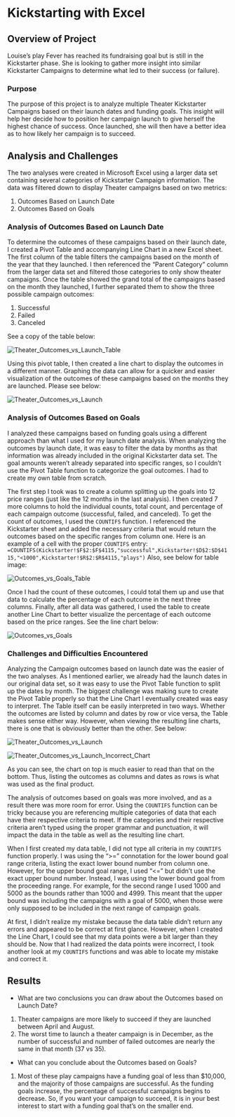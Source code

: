 # Kickstarting with Excel

## Overview of Project
Louise’s play Fever has reached its fundraising goal but is still in the Kickstarter phase. She is looking to gather more insight into similar Kickstarter Campaigns to determine what led to their success (or failure). 
### Purpose
The purpose of this project is to analyze multiple Theater Kickstarter Campaigns based on their launch dates and funding goals. This insight will help her decide how to position her campaign launch to give herself the highest chance of success. Once launched, she will then have a better idea as to how likely her campaign is to succeed.
## Analysis and Challenges
The two analyses were created in Microsoft Excel using a larger data set containing several categories of Kickstarter Campaign information. The data was filtered down to display Theater campaigns based on two metrics: 
1. Outcomes Based on Launch Date
2. Outcomes Based on Goals
### Analysis of Outcomes Based on Launch Date
To determine the outcomes of these campaigns based on their launch date, I created a Pivot Table and accompanying Line Chart in a new Excel sheet. The first column of the table filters the campaigns based on the month of the year that they launched. I then referenced the “Parent Category” column from the larger data set and filtered those categories to only show theater campaigns. Once the table showed the grand total of the campaigns based on the month they launched, I further separated them to show the three possible campaign outcomes:
1. Successful
2. Failed
3. Canceled

See a copy of the table below:

![Theater_Outcomes_vs_Launch_Table](https://user-images.githubusercontent.com/94764735/145914087-528350e4-5eb7-450d-a579-0f3beba80985.png)

Using this pivot table, I then created a line chart to display the outcomes in a different manner. Graphing the data can allow for a quicker and easier visualization of the outcomes of these campaigns based on the months they are launched. Please see below:

![Theater_Outcomes_vs_Launch](https://user-images.githubusercontent.com/94764735/145914204-0e0b0dd5-3125-4fe7-8bc8-58562a96e59e.png)

### Analysis of Outcomes Based on Goals
I analyzed these campaigns based on funding goals using a different approach than what I used for my launch date analysis. When analyzing the outcomes by launch date, it was easy to filter the data by months as that information was already included in the original Kickstarter data set. The goal amounts weren’t already separated into specific ranges, so I couldn’t use the Pivot Table function to categorize the goal outcomes. I had to create my own table from scratch. 

The first step I took was to create a column splitting up the goals into 12 price ranges (just like the 12 months in the last analysis). I then created 7 more columns to hold the individual counts, total count, and percentage of each campaign outcome (successful, failed, and canceled). To get the count of outcomes, I used the `COUNTIFS` function. I referenced the Kickstarter sheet and added the necessary criteria that would return the outcomes based on the specific ranges from column one. Here is an example of a cell with the proper `COUNTIFS` entry:  `=COUNTIFS(Kickstarter!$F$2:$F$4115,"successful",Kickstarter!$D$2:$D$4115,"<1000",Kickstarter!$R$2:$R$4115,"plays")`
Also, see below for table image:

![Outcomes_vs_Goals_Table](https://user-images.githubusercontent.com/94764735/146098575-6610ba0a-bd70-485d-8f29-7641f1c956b0.png)

Once I had the count of these outcomes, I could total them up and use that data to calculate the percentage of each outcome in the next three columns. Finally, after all data was gathered, I used the table to create another Line Chart to better visualize the percentage of each outcome based on the price ranges. See the line chart below:

![Outcomes_vs_Goals](https://user-images.githubusercontent.com/94764735/146098598-7c89d924-b55d-4b9d-b9d0-e8a681a8398b.png)

### Challenges and Difficulties Encountered
Analyzing the Campaign outcomes based on launch date was the easier of the two analyses. As I mentioned earlier, we already had the launch dates in our original data set, so it was easy to use the Pivot Table function to split up the dates by month. The biggest challenge was making sure to create the Pivot Table properly so that the Line Chart I eventually created was easy to interpret. The Table itself can be easily interpreted in two ways. Whether the outcomes are listed by column and dates by row or vice versa, the Table makes sense either way. However, when viewing the resulting line charts, there is one that is obviously better than the other. See below:

![Theater_Outcomes_vs_Launch](https://user-images.githubusercontent.com/94764735/146099497-c1415782-3308-4c78-9ade-110e557bd526.png)

![Theater_Outcomes_vs_Launch_Incorrect_Chart](https://user-images.githubusercontent.com/94764735/146099514-4010e080-181d-4c12-b625-3ebaa982623a.png)

As you can see, the chart on top is much easier to read than that on the bottom. Thus, listing the outcomes as columns and dates as rows is what was used as the final product.

The analysis of outcomes based on goals was more involved, and as a result there was more room for error. Using the `COUNTIFS` function can be tricky because you are referencing multiple categories of data that each have their respective criteria to meet. If the categories and their respective criteria aren’t typed using the proper grammar and punctuation, it will impact the data in the table as well as the resulting line chart. 

When I first created my data table, I did not type all criteria in my `COUNTIFS` function properly. I was using the “>=” connotation for the lower bound goal range criteria, listing the exact lower bound number from column one. However, for the upper bound goal range, I used “<=” but didn’t use the exact upper bound number. Instead, I was using the lower bound goal from the proceeding range. For example, for the second range I used 1000 and 5000 as the bounds rather than 1000 and 4999. This meant that the upper bound was including the campaigns with a goal of 5000, when those were only supposed to be included in the next range of campaign goals.

At first, I didn’t realize my mistake because the data table didn’t return any errors and appeared to be correct at first glance. However, when I created the Line Chart, I could see that my data points were a bit larger than they should be. Now that I had realized the data points were incorrect, I took another look at my `COUNTIFS` functions and was able to locate my mistake and correct it. 

## Results

- What are two conclusions you can draw about the Outcomes based on Launch Date?

1. Theater campaigns are more likely to succeed if they are launched between April and August.
2. The worst time to launch a theater campaign is in December, as the number of successful and number of failed outcomes are nearly the same in that month (37 vs 35).  

- What can you conclude about the Outcomes based on Goals?

1. Most of these play campaigns have a funding goal of less than $10,000, and the majority of those campaigns are successful. As the funding goals increase, the percentage of successful campaigns begins to decrease. So, if you want your campaign to succeed, it is in your best interest to start with a funding goal that’s on the smaller end.
